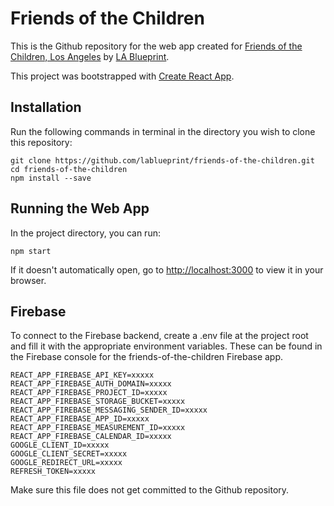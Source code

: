 # Friends of the Children

This is the Github repository for the web app created for [Friends of the Children, Los Angeles](https://friendsofthechildren.org/) by [LA Blueprint](https://lablueprint.org/).

This project was bootstrapped with [Create React App](https://github.com/facebook/create-react-app).

## Installation
Run the following commands in terminal in the directory you wish to clone this repository:

```
git clone https://github.com/lablueprint/friends-of-the-children.git
cd friends-of-the-children
npm install --save
```

## Running the Web App

In the project directory, you can run:

`npm start`

If it doesn't automatically open, go to [http://localhost:3000](http://localhost:3000) to view it in your browser.

## Firebase

To connect to the Firebase backend, create a .env file at the project root and fill it with the appropriate environment variables. These can be found in the Firebase console for the friends-of-the-children Firebase app.

```
REACT_APP_FIREBASE_API_KEY=xxxxx
REACT_APP_FIREBASE_AUTH_DOMAIN=xxxxx
REACT_APP_FIREBASE_PROJECT_ID=xxxxx
REACT_APP_FIREBASE_STORAGE_BUCKET=xxxxx
REACT_APP_FIREBASE_MESSAGING_SENDER_ID=xxxxx
REACT_APP_FIREBASE_APP_ID=xxxxx
REACT_APP_FIREBASE_MEASUREMENT_ID=xxxxx
REACT_APP_FIREBASE_CALENDAR_ID=xxxxx
GOOGLE_CLIENT_ID=xxxxx
GOOGLE_CLIENT_SECRET=xxxxx
GOOGLE_REDIRECT_URL=xxxxx
REFRESH_TOKEN=xxxxx
```

Make sure this file does not get committed to the Github repository.